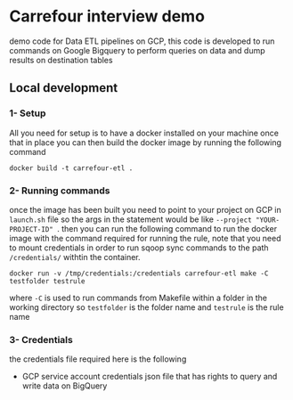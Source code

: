 # Carrefour interview demo
demo code for Data ETL pipelines on GCP, this code is developed to run commands on Google Bigquery to perform queries on data and dump results on destination tables

## Local development
### 1- Setup
All you need for setup is to have a docker installed on your machine once that in place you can then build the docker image by running the following command 

```docker build -t carrefour-etl .```

### 2- Running commands

once the image has been built you need to point to your project on GCP in `launch.sh` file so the args in the statement would be like ```--project "YOUR-PROJECT-ID" ```.
then you can run the following command to run the docker image with the command required for running the rule, note that you need to mount credentials in order to run sqoop sync commands to the path `/credentials/` withtin the container.

```docker run -v /tmp/credentials:/credentials carrefour-etl make -C testfolder testrule```

where `-C` is used to run commands from Makefile within a folder in the working directory so `testfolder` is the folder name and `testrule` is the rule name

### 3- Credentials
the credentials file required here is the following
* GCP service account credentials json file that has rights to query and write data on BigQuery
